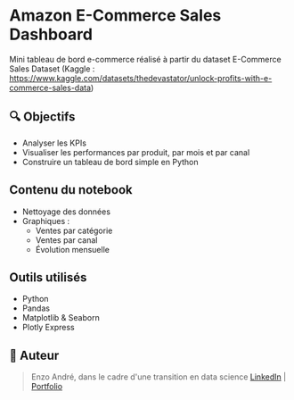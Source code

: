 # Amazon E-Commerce Sales Dashboard

Mini tableau de bord e-commerce réalisé à partir du dataset E-Commerce Sales Dataset (Kaggle : https://www.kaggle.com/datasets/thedevastator/unlock-profits-with-e-commerce-sales-data) 

## 🔍 Objectifs
- Analyser les KPIs
- Visualiser les performances par produit, par mois et par canal
- Construire un tableau de bord simple en Python

## Contenu du notebook
- Nettoyage des données
- Graphiques :
  - Ventes par catégorie
  - Ventes par canal
  - Évolution mensuelle

## Outils utilisés
- Python
- Pandas
- Matplotlib & Seaborn
- Plotly Express

## 👤 Auteur
> Enzo André, dans le cadre d'une transition en data science
> [LinkedIn](https://www.linkedin.com/in/enzoandre/) | [Portfolio](https://github.com/enzo-andre)
